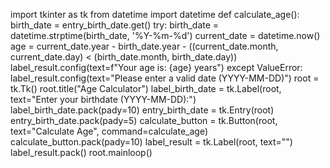 import tkinter as tk
from datetime import datetime
def calculate_age():
    birth_date = entry_birth_date.get()
    try:
        birth_date = datetime.strptime(birth_date, '%Y-%m-%d')
        current_date = datetime.now()
        age = current_date.year - birth_date.year - ((current_date.month, current_date.day) < (birth_date.month, birth_date.day))
        label_result.config(text=f"Your age is: {age} years")
    except ValueError:
        label_result.config(text="Please enter a valid date (YYYY-MM-DD)")
root = tk.Tk()
root.title("Age Calculator")
label_birth_date = tk.Label(root, text="Enter your birthdate (YYYY-MM-DD):")
label_birth_date.pack(pady=10)
entry_birth_date = tk.Entry(root)
entry_birth_date.pack(pady=5)
calculate_button = tk.Button(root, text="Calculate Age", command=calculate_age)
calculate_button.pack(pady=10)
label_result = tk.Label(root, text="")
label_result.pack()
root.mainloop()
